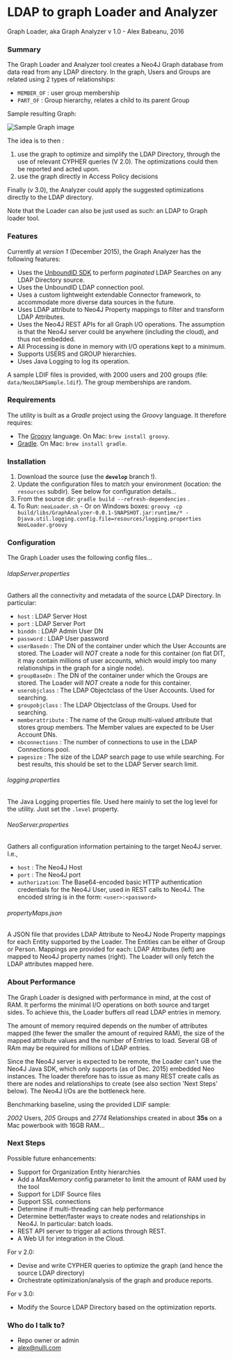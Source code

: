 # LDAP to graph Loader and Analyzer #

Graph Loader, aka Graph Analyzer v 1.0 - Alex Babeanu, 2016

### Summary
The Graph Loader and Analyzer tool creates a Neo4J Graph database from data read from any LDAP directory. In the graph, Users and Groups are related using 2 types of relationships:

* `MEMBER_OF` : user group membership
* `PART_OF` : Group hierarchy, relates a child to its parent Group

Sample resulting Graph:

![Sample Graph image](SampleGraph.png)

The idea is to then :

1. use the graph to optimize and simplify the LDAP Directory, through the use of relevant CYPHER queries (V 2.0). The optimizations could then be reported and acted upon.
2. use the graph directly in Access Policy decisions

Finally (v 3.0), the Analyzer could apply the suggested optimizations directly to the LDAP directory.

Note that the Loader can also be just used as such: an LDAP to Graph loader tool.

### Features
Currently at *version 1* (December 2015), the Graph Analyzer has the following features:

* Uses the [UnboundID SDK](https://www.ldap.com/unboundid-ldap-sdk-for-java) to perform _paginated_ LDAP Searches on any LDAP Directory source.
* Uses the UnboundID LDAP connection pool.
* Uses a custom lightweight extendable Connector framework, to accommodate more diverse data sources in the future.
* Uses LDAP attribute to Neo4J Property mappings to filter and transform LDAP Attributes.
* Uses the Neo4J REST APIs for all Graph I/O operations. The assumption is that the Neo4J server could be anywhere (including the cloud), and thus not embedded.
* All Processing is done in memory with I/O operations kept to a minimum.
* Supports USERS and GROUP hierarchies.
* Uses Java Logging to log its operation.

A sample LDIF files is provided, with 2000 users and 200 groups (file: `data/NeoLDAPSample.ldif`). The group memberships are random.

### Requirements
The utility is built as a *Gradle* project using the *Groovy* language. It therefore requires:

* The [Groovy](http://www.groovy-lang.org/download.html) language. On Mac: `brew install groovy`.
* [Gradle](http://gradle.org/gradle-download/). On Mac: `brew install gradle`.

### Installation

1. Download the source (use the **`develop`** branch !).
2. Update the configuration files to match your environment (location: the `resources` subdir). See below for configuration details...
3. From the source dir: `gradle build --refresh-dependencies` .
4. To Run: `neoLoader.sh` - Or on Windows boxes: 
`groovy -cp build/libs/GraphAnalyzer-0.0.1-SNAPSHOT.jar:runtime/* -Djava.util.logging.config.file=resources/logging.properties NeoLoader.groovy`

### Configuration

The Graph Loader uses the following config files...

###### ldapServer.properties

Gathers all the connectivity and metadata of the source LDAP Directory. In particular:

* `host` : LDAP Server Host
* `port` : LDAP Server Port
* `binddn` : LDAP Admin User DN
* `password` : LDAP User password
* `userBasedn` : The DN of the container under which the User Accounts are stored. The Loader will _NOT_ create a node for this container (on flat DIT, it may contain millions of user accounts, which would imply too many relationships in the graph for a single node).
* `groupBaseDn` : The DN of the container under which the Groups are stored. The Loader will _NOT_ create a node for this container.
* `userobjclass` : The LDAP Objectclass of the User Accounts. Used for searching.
* `groupobjclass` : The LDAP Objectclass of the Groups. Used for searching.
* `memberattribute` : The name of the Group multi-valued attribute that stores group members. The Member values are expected to be User Account DNs.
* `nbconnections` : The number of connections to use in the LDAP Connections pool.
* `pagesize` : The size of the LDAP search page to use while searching. For best results, this should be set to the LDAP Server search limit.

###### logging.properties

The Java Logging properties file. Used here mainly to set the log level for the utility. Just set the `.level` property. 

###### NeoServer.properties

Gathers all configuration information pertaining to the target Neo4J server. I.e.,

* `host` : The Neo4J Host
* `port` : The Neo4J port
* `authorization`: The Base64-encoded basic HTTP authentication credentials for the Neo4J User, used in REST calls to Neo4J. The encoded string is in the form: `<user>:<password>`

###### propertyMaps.json

A JSON file that provides LDAP Attribute to Neo4J Node Property mappings for each Entity supported by the Loader. The Entities can be either of Group or Person. Mappings are provided for each: LDAP Attributes (left) are mapped to Neo4J property names (right). The Loader will only fetch the LDAP attributes mapped here.

### About Performance

The Graph Loader is designed with performance in mind, at the cost of RAM. It performs the minimal I/O operations on both source and target sides. To achieve this, the Loader buffers *all* read LDAP entries in memory. 

The amount of memory required depends on the number of attributes mapped (the fewer the smaller the amount of required RAM), the size of the mapped attribute values and the number of Entries to load. Several GB of RAm may be required for millions of LDAP entries.

Since the Neo4J server is expected to be remote, the Loader can't use the Neo4J Java SDK, which only supports (as of Dec. 2015) embedded Neo instances. The loader therefore has to issue as many REST create calls as there are nodes and relationships to create (see also section 'Next Steps' below). The Neo4J I/Os are the bottleneck here.

Benchmarking baseline, using the provided LDIF sample:

_2002_ Users, _205_ Groups and _2774_ Relationships created in about **35s** on a Mac powerbook with 16GB RAM...

### Next Steps

Possible future enhancements:

* Support for Organization Entity hierarchies
* Add a _MaxMemory_ config parameter to limit the amount of RAM used by the tool
* Support for LDIF Source files
* Support SSL connections
* Determine if multi-threading can help performance
* Determine better/faster ways to create nodes and relationships in Neo4J. In particular: batch loads.
* REST API server to trigger all actions through REST.
* A Web UI for integration in the Cloud.

For v 2.0:

* Devise and write CYPHER queries to optimize the graph (and hence the source LDAP directory)
* Orchestrate optimization/analysis of the graph and produce reports.

For v 3.0:

* Modify the Source LDAP Directory based on the optimization reports.


### Who do I talk to? ###

* Repo owner or admin
* [alex@nulli.com](mailto:alex@nulli.com)
